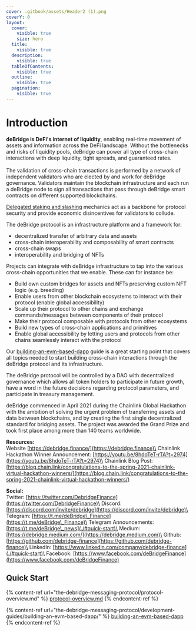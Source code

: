 ```yaml
---
cover: .gitbook/assets/Header2 (1).png
coverY: 0
layout:
  cover:
    visible: true
    size: hero
  title:
    visible: true
  description:
    visible: true
  tableOfContents:
    visible: true
  outline:
    visible: true
  pagination:
    visible: true
---
```


# Introduction

**deBridge is DeFi's internet of liquidity**, enabling real-time movement of assets and information across the DeFi landscape. Without the bottlenecks and risks of liquidity pools, deBridge can power all type of cross-chain interactions with deep liquidity, tight spreads, and guaranteed rates.\
\
The validation of cross-chain transactions is performed by a network of independent validators who are elected by and work for deBridge governance. Validators maintain the blockchain infrastructure and each run a deBridge node to sign all transactions that pass through deBridge smart contracts on different supported blockchains.&#x20;

[Delegated staking and slashing](the-debridge-messaging-protocol/slashing-and-delegated-staking.md) mechanics act as a backbone for protocol security and provide economic disincentives for validators to collude.

The deBridge protocol is an infrastructure platform and a framework for:

* decentralized transfer of arbitrary data and assets
* cross-chain interoperability and composability of smart contracts
* cross-chain swaps
* interoperability and bridging of NFTs&#x20;

Projects can integrate with deBridge infrastructure to tap into the various cross-chain opportunities that we enable. These can for instance be:

* Build own custom bridges for assets and NFTs preserving custom NFT logic (e.g. breeding)&#x20;
* Enable users from other blockchain ecosystems to interact with their protocol (enable global accessibility)
* Scale up their protocol to other chains and exchange commands/messages between components of their protocol
* Make their protocol composable with protocols from other ecosystems
* Build new types of cross-chain applications and primitives
* Enable global accessibility by letting users and protocols from other chains seamlessly interact with the protocol

Our [building-an-evm-based-dapp](the-debridge-messaging-protocol/development-guides/building-an-evm-based-dapp/ "mention") guide is a great starting point that covers all topics needed to start building cross-chain interactions through the deBridge protocol and its infrastructure.

The deBridge protocol will be controlled by a DAO with decentralized governance which allows all token holders to participate in future growth, have a word in the future decisions regarding protocol parameters, and participate in treasury management.

deBridge commenced in April 2021 during the Chainlink Global Hackathon with the ambition of solving the urgent problem of transferring assets and data between blockchains, and by creating the first single decentralized standard for bridging assets. The project was awarded the Grand Prize and took first place among more than 140 teams worldwide.

**Resources:**\
Website [https://debridge.finance/](https://debridge.finance)\
Chainlink Hackathon Winner Announcement: [https://youtu.be/8hdoTeT-rTA?t=2974](https://youtu.be/8hdoTeT-rTA?t=2974)\
Chainlink Blog Post: [https://blog.chain.link/congratulations-to-the-spring-2021-chainlink-virtual-hackathon-winners/](https://blog.chain.link/congratulations-to-the-spring-2021-chainlink-virtual-hackathon-winners/)

**Social:**\
Twitter: [https://twitter.com/DebridgeFinance](https://twitter.com/DebridgeFinance)\
Discord: [https://discord.com/invite/debridge](https://discord.com/invite/debridge)\
Telegram: [https://t.me/deBridge\_Finance](https://t.me/deBridge\_Finance)\
Telegram Announcements: [https://t.me/deBridge\_news](./#quick-start)\
Medium: [https://debridge.medium.com/](https://debridge.medium.com)\
Github: [https://github.com/debridge-finance](https://github.com/debridge-finance)\
LinkedIn: [https://www.linkedin.com/company/debridge-finance](./#quick-start)\
Facebook: [https://www.facebook.com/deBridgeFinance](https://www.facebook.com/deBridgeFinance)

## Quick Start

{% content-ref url="the-debridge-messaging-protocol/protocol-overview.md" %}
[protocol-overview.md](the-debridge-messaging-protocol/protocol-overview.md)
{% endcontent-ref %}

{% content-ref url="the-debridge-messaging-protocol/development-guides/building-an-evm-based-dapp/" %}
[building-an-evm-based-dapp](the-debridge-messaging-protocol/development-guides/building-an-evm-based-dapp/)
{% endcontent-ref %}
